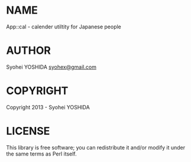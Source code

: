 # NAME

App::cal - calender utiltity for Japanese people

# AUTHOR

Syohei YOSHIDA <syohex@gmail.com>

# COPYRIGHT

Copyright 2013 - Syohei YOSHIDA

# LICENSE

This library is free software; you can redistribute it and/or modify
it under the same terms as Perl itself.
